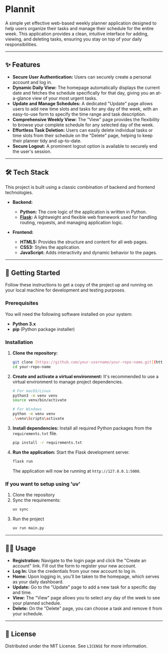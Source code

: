 # Plannit

A simple yet effective web-based weekly planner application designed to help users organize their tasks and manage their schedule for the entire week. This application provides a clean, intuitive interface for adding, viewing, and deleting tasks, ensuring you stay on top of your daily responsibilities.

---

## ✨ Features

* **Secure User Authentication:** Users can securely create a personal account and log in.
* **Dynamic Daily View:** The homepage automatically displays the current date and fetches the schedule specifically for that day, giving you an at-a-glance view of your most urgent tasks.
* **Update and Manage Schedules:** A dedicated "Update" page allows users to add new time slots and tasks for any day of the week, with an easy-to-use form to specify the time range and task description.
* **Comprehensive Weekly View:** The "View" page provides the flexibility to browse your complete schedule for any selected day of the week.
* **Effortless Task Deletion:** Users can easily delete individual tasks or time slots from their schedule on the "Delete" page, helping to keep their planner tidy and up-to-date.
* **Secure Logout:** A prominent logout option is available to securely end the user's session.

---

## 🛠️ Tech Stack

This project is built using a classic combination of backend and frontend technologies.

* **Backend:**
    * **Python:** The core logic of the application is written in Python.
    * **[Flask](https://flask.palletsprojects.com/):** A lightweight and flexible web framework used for handling routing, requests, and managing application logic.

* **Frontend:**
    * **HTML5:** Provides the structure and content for all web pages.
    * **CSS3:** Styles the application.
    * **JavaScript:** Adds interactivity and dynamic behavior to the pages.

---

## 🚀 Getting Started

Follow these instructions to get a copy of the project up and running on your local machine for development and testing purposes.

### Prerequisites

You will need the following software installed on your system:

* **Python 3.x**
* **pip** (Python package installer)

### Installation

1.  **Clone the repository:**
    ```bash
    git clone [https://github.com/your-username/your-repo-name.git](https://github.com/your-username/your-repo-name.git)
    cd your-repo-name
    ```

2.  **Create and activate a virtual environment:**
    It's recommended to use a virtual environment to manage project dependencies.

    ```bash
    # For macOS/Linux
    python3 -m venv venv
    source venv/bin/activate

    # For Windows
    python -m venv venv
    .\venv\Scripts\activate
    ```

3.  **Install dependencies:**
    Install all required Python packages from the `requirements.txt` file.

    ```bash
    pip install -r requirements.txt
    ```

4.  **Run the application:**
    Start the Flask development server.

    ```bash
    flask run
    ```
    The application will now be running at `http://127.0.0.1:5000`.

### If you want to setup using 'uv'
1.  Clone the repository
2.  Sync the requirements: 
    ```bash
    uv sync 
    ```
3.  Run the project
    ```bash
    uv run main.py
    ```

---

## 👨‍💻 Usage

* **Registration:** Navigate to the login page and click the "Create an account" link. Fill out the form to register your new account.
* **Log In:** Use the credentials from your new account to log in.
* **Home:** Upon logging in, you'll be taken to the homepage, which serves as your daily dashboard.
* **Update:** Go to the "Update" page to add a new task for a specific day and time.
* **View:** The "View" page allows you to select any day of the week to see your planned schedule.
* **Delete:** On the "Delete" page, you can choose a task and remove it from your schedule.

---

## 📄 License

Distributed under the MIT License. See `LICENSE` for more information.
